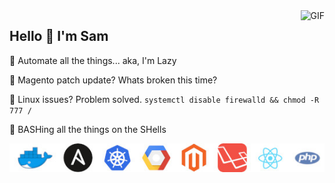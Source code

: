 <img align="right" alt="GIF" src="https://media.giphy.com/media/naXyAp2VYMR4k/giphy.gif" />

## Hello 👋 I'm Sam
🤖 Automate all the things... aka, I'm Lazy

🐛 Magento patch update? Whats broken this time?

🐧 Linux issues? Problem solved. `systemctl disable firewalld && chmod -R 777 /`

🔨 BASHing all the things on the SHells

![Pretty Pictures](icons.jpg)
